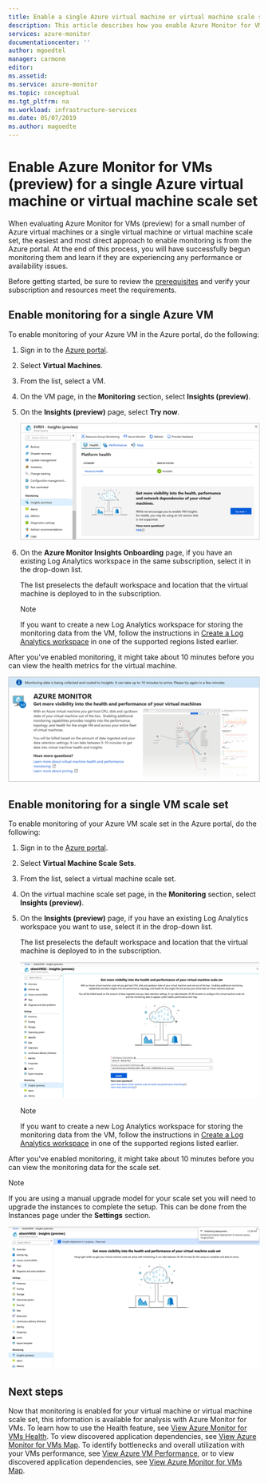 ```yaml
---
title: Enable a single Azure virtual machine or virtual machine scale set   | Microsoft Docs
description: This article describes how you enable Azure Monitor for VMs for a single Azure virtual machine or virtual machine scale set.
services: azure-monitor
documentationcenter: ''
author: mgoedtel
manager: carmonm
editor: 
ms.assetid: 
ms.service: azure-monitor
ms.topic: conceptual
ms.tgt_pltfrm: na
ms.workload: infrastructure-services
ms.date: 05/07/2019
ms.author: magoedte
---
```


# Enable Azure Monitor for VMs (preview) for a single Azure virtual machine or virtual machine scale set

When evaluating Azure Monitor for VMs (preview) for a small number of Azure virtual machines or a single virtual machine or virtual machine scale set, the easiest and most direct approach to enable monitoring is from the Azure portal. At the end of this process, you will have successfully begun monitoring them and learn if they are experiencing any performance or availability issues. 

Before getting started, be sure to review the [prerequisites](vminsights-enable-overview.md) and verify your subscription and resources meet the requirements.  

## Enable monitoring for a single Azure VM
To enable monitoring of your Azure VM in the Azure portal, do the following:

1. Sign in to the [Azure portal](https://portal.azure.com).

1. Select **Virtual Machines**.

1. From the list, select a VM.

1. On the VM page, in the **Monitoring** section, select **Insights (preview)**.

1. On the **Insights (preview)** page, select **Try now**.

    ![Enable Azure Monitor for VMs for a VM](./media/vminsights-enable-single-vm/enable-vminsights-vm-portal-01.png)

1. On the **Azure Monitor Insights Onboarding** page, if you have an existing Log Analytics workspace in the same subscription, select it in the drop-down list.  

    The list preselects the default workspace and location that the virtual machine is deployed to in the subscription. 

    >[!NOTE]
    >If you want to create a new Log Analytics workspace for storing the monitoring data from the VM, follow the instructions in [Create a Log Analytics workspace](../../azure-monitor/learn/quick-create-workspace.md) in one of the supported regions listed earlier.

After you've enabled monitoring, it might take about 10 minutes before you can view the health metrics for the virtual machine.

![Enable Azure Monitor for VMs monitoring deployment processing](./media/vminsights-enable-single-vm/onboard-vminsights-vm-portal-status.png)

## Enable monitoring for a single VM scale set

To enable monitoring of your Azure VM scale set in the Azure portal, do the following:

1. Sign in to the [Azure portal](https://portal.azure.com).

2. Select **Virtual Machine Scale Sets**.

3. From the list, select a virtual machine scale set.

4. On the virtual machine scale set page, in the **Monitoring** section, select **Insights (preview)**.

5. On the **Insights (preview)** page, if you have an existing Log Analytics workspace you want to use, select it in the drop-down list.

    The list preselects the default workspace and location that the virtual machine is deployed to in the subscription. 

    ![Enable Azure Monitor for VMs for a VM scale set](./media/vminsights-enable-single-vm/enable-vminsights-vmss-portal-01.png)

    >[!NOTE]
    >If you want to create a new Log Analytics workspace for storing the monitoring data from the VM, follow the instructions in [Create a Log Analytics workspace](../learn/quick-create-workspace.md) in one of the supported regions listed earlier.

After you've enabled monitoring, it might take about 10 minutes before you can view the monitoring data for the scale set.

>[!NOTE]
>If you are using a manual upgrade model for your scale set you will need to upgrade the instances to complete the setup.  This can be done from the Instances page under the **Settings** section.

![Enable Azure Monitor for VMs monitoring deployment processing](./media/vminsights-enable-single-vm/onboard-vminsights-vmss-portal-status-01.png)

## Next steps

Now that monitoring is enabled for your virtual machine or virtual machine scale set, this information is available for analysis with Azure Monitor for VMs. To learn how to use the Health feature, see [View Azure Monitor for VMs Health](vminsights-health.md). To view discovered application dependencies, see [View Azure Monitor for VMs Map](vminsights-maps.md). To identify bottlenecks and overall utilization with your VMs performance, see [View Azure VM Performance](vminsights-performance.md), or to view discovered application dependencies, see [View Azure Monitor for VMs Map](vminsights-maps.md).